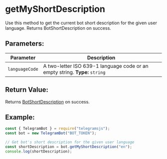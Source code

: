 # getMyShortDescription

Use this method to get the current bot short description for the given user language. Returns BotShortDescription on success.

## Parameters:

| Parameter      | Description                                                                 |
| -------------- | --------------------------------------------------------------------------- |
| `languageCode` | A two-letter ISO 639-1 language code or an empty string. **Type:** `string` |

## Return Value:

Returns [BotShortDescription](https://core.telegram.org/bots/api#botshortdescription) on success.

## Example:

```javascript
const { TelegramBot } = require("telegramsjs");
const bot = new TelegramBot("BOT_TOKEN");

// Get bot's short description for the given user language
const shortDescription = bot.getMyShortDescription("en");
console.log(shortDescription);
```
